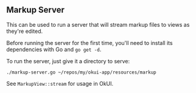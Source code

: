 Markup Server
--

This can be used to run a server that will stream markup files to views as they're edited.

Before running the server for the first time, you'll need to install its dependencies with Go and `go get -d`.

To run the server, just give it a directory to serve:

```
./markup-server.go ~/repos/my/okui-app/resources/markup
```

See `MarkupView::stream` for usage in OkUI.
